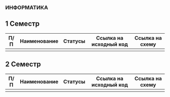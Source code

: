 ### ИНФОРМАТИКА

## 1 Семестр
| П/П | Наименование | Статусы | Ссылка на исходный код | Ссылка на схему |
| --- | --- | --- | --- | --- |
|     |     |     |     |     |

## 2 Семестр
| П/П | Наименование | Статусы | Ссылка на исходный код | Ссылка на схему |
| --- | --- | --- | --- | --- |
|     |     |     |     |     |